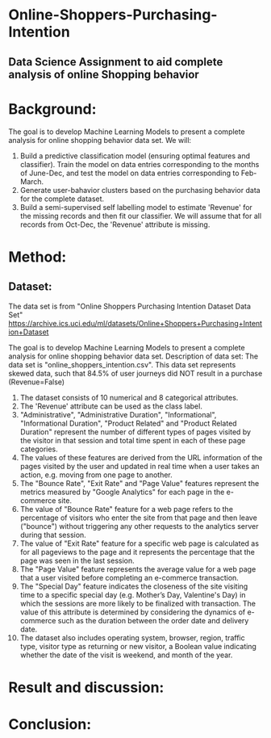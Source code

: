 # Online-Shoppers-Purchasing-Intention
Data Science Assignment to aid complete analysis of online Shopping behavior
---

# Background:
The goal is to develop Machine Learning Models to present a complete analysis for online shopping behavior data set.
We will:
1. Build a predictive classification model (ensuring optimal features and classifier). Train the model on data entries corresponding to the months of June-Dec, and test the model on data entries corresponding to Feb-March.
2. Generate user-bahavior clusters based on the purchasing behavior data for the complete dataset.
3. Build a semi-supervised self labelling model to estimate 'Revenue' for the missing records and then fit our classifier. We will assume that for all records from Oct-Dec, the 'Revenue' attribute is missing. 

# Method:
## Dataset:
The data set is from "Online Shoppers Purchasing Intention Dataset Data Set" https://archive.ics.uci.edu/ml/datasets/Online+Shoppers+Purchasing+Intention+Dataset

The goal is to develop Machine Learning Models to present a complete analysis for online shopping behavior data set.
Description of data set:
The data set is "online_shoppers_intention.csv". This data set represents skewed data, such that 84.5% of user journeys did NOT result in a purchase (Revenue=False)

1. The dataset consists of 10 numerical and 8 categorical attributes.
2. The 'Revenue' attribute can be used as the class label.
3. "Administrative", "Administrative Duration", "Informational", "Informational Duration", "Product Related" and "Product Related Duration" represent the number of different types of pages visited by the visitor in that session and total time spent in each of these page categories. 
4. The values of these features are derived from the URL information of the pages visited by the user and updated in real time when a user takes an action, e.g. moving from one page to another. 
5. The "Bounce Rate", "Exit Rate" and "Page Value" features represent the metrics measured by "Google Analytics" for each page in the e-commerce site. 
6. The value of "Bounce Rate" feature for a web page refers to the percentage of visitors who enter the site from that page and then leave ("bounce") without triggering any other requests to the analytics server during that session. 
7. The value of "Exit Rate" feature for a specific web page is calculated as for all pageviews to the page and it represents the percentage that the page was seen in the last session. 
8. The "Page Value" feature represents the average value for a web page that a user visited before completing an e-commerce transaction. 
9. The "Special Day" feature indicates the closeness of the site visiting time to a specific special day (e.g. Mother’s Day, Valentine's Day) in which the sessions are more likely to be finalized with transaction. The value of this attribute is determined by considering the dynamics of e-commerce such as the duration between the order date and delivery date. 
10. The dataset also includes operating system, browser, region, traffic type, visitor type as returning or new visitor, a Boolean value indicating whether the date of the visit is weekend, and month of the year.


# Result and discussion:



# Conclusion: